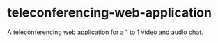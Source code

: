 # teleconferencing-web-application
 A teleconferencing web application for a 1 to 1 video and audio chat.

